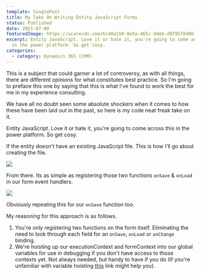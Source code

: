 ```yaml
---
template: SinglePost
title: My Take On Writing Entity JavaScript Forms
status: Published
date: 2021-07-08
featuredImage: https://ucarecdn.com/bc48a150-0e5a-465c-94eb-d9f95f848616/
excerpt: Entity JavaScript. Love it or hate it, you're going to come across this
  in the power platform. So get cosy.
categories:
  - category: Dynamics 365 (CRM)
---
```

This is a subject that could garner a lot of controversy, as with all things, there are different opinions for what constitutes best practice. So I'm going to preface this one by saying that this is what I've found to work the best for me in my experience consulting. 

We have all no doubt seen some absolute shockers when it comes to how these have been laid out in the past, so here is my code neat freak take on it.

Entity JavaScript. Love it or hate it, you're going to come across this in the power platform. So get cosy. 

If the entity doesn't have an existing JavaScript file. This is how I'll go about creating the file.

![](https://ucarecdn.com/e6bf766a-523d-497a-9555-ed74dfd7a3dc/)

From there. Its as simple as registering those two functions `onSave` & `onLoad` in our form event handlers.

![](https://ucarecdn.com/6a461ed4-3d45-42e2-bfab-e7c861a08728/)

Obviously repeating this for our `onSave` function too. 

My reasoning for this approach is as follows. 

1. You're only registering two functions on the form itself. Eliminating the need to look through each field for an `onSave`, `onLoad` or `onChange` binding.
2. We're hoisting up our executionContext and formContext into our global variables for use in debugging if you don't have access to those contexts yet. Not always needed, but handy to have if you do (If you're unfamiliar with variable hoisting [this](https://www.w3schools.com/js/js_hoisting.asp) link might help you).